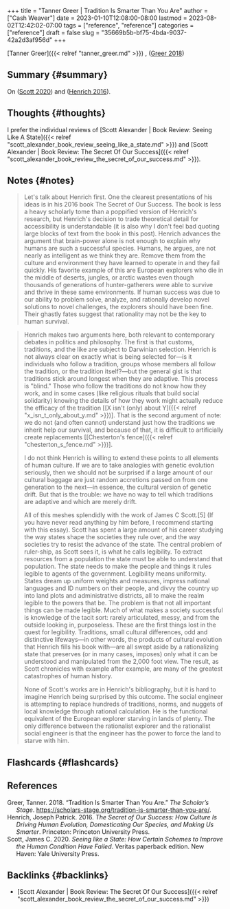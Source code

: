 +++
title = "Tanner Greer | Tradition Is Smarter Than You Are"
author = ["Cash Weaver"]
date = 2023-01-10T12:08:00-08:00
lastmod = 2023-08-02T12:42:02-07:00
tags = ["reference", "reference"]
categories = ["reference"]
draft = false
slug = "35669b5b-bf75-4bda-9037-42a2d3af956d"
+++

[Tanner Greer]({{< relref "tanner_greer.md" >}}) , (<a href="#citeproc_bib_item_1">Greer 2018</a>)


## Summary {#summary}

On (<a href="#citeproc_bib_item_3">Scott 2020</a>) and (<a href="#citeproc_bib_item_2">Henrich 2016</a>).


## Thoughts {#thoughts}

I prefer the individual reviews of [Scott Alexander | Book Review: Seeing Like A State]({{< relref "scott_alexander_book_review_seeing_like_a_state.md" >}}) and [Scott Alexander | Book Review: The Secret Of Our Success]({{< relref "scott_alexander_book_review_the_secret_of_our_success.md" >}}).


## Notes {#notes}

> Let's talk about Henrich first. One the clearest presentations of his ideas is in his 2016 book The Secret of Our Success. The book is less a heavy scholarly tome than a poppified version of Henrich's research, but Henrich's decision to trade theoretical detail for accessibility is understandable (it is also why I don't feel bad quoting large blocks of text from the book in this post). Henrich advances the argument that brain-power alone is not enough to explain why humans are such a successful species. Humans, he argues, are not nearly as intelligent as we think they are. Remove them from the culture and environment they have learned to operate in and they fail quickly. His favorite example of this are European explorers who die in the middle of deserts, jungles, or arctic wastes even though thousands of generations of hunter-gatherers were able to survive and thrive in these same environments. If human success was due to our ability to problem solve, analyze, and rationally develop novel solutions to novel challenges, the explorers should have been fine. Their ghastly fates suggest that rationality may not be the key to human survival.

<!--quoteend-->

> Henrich makes two arguments here, both relevant to contemporary debates in politics and philosophy. The first is that customs, traditions, and the like are subject to Darwinian selection. Henrich is not always clear on exactly what is being selected for—is it individuals who follow a tradition, groups whose members all follow the tradition, or the tradition itself?—but the general gist is that traditions stick around longest when they are adaptive. This process is "blind." Those who follow the traditions do not know how they work, and in some cases (like religious rituals that build social solidarity) knowing the details of how they work might actually reduce the efficacy of the tradition [[X isn't (only) about Y]({{< relref "x_isn_t_only_about_y.md" >}})]. That is the second argument of note: we do not (and often cannot) understand just how the traditions we inherit help our survival, and because of that, it is difficult to artificially create replacements [[Chesterton's fence]({{< relref "chesterton_s_fence.md" >}})].
>
> I do not think Henrich is willing to extend these points to all elements of human culture. If we are to take analogies with genetic evolution seriously, then we should not be surprised if a large amount of our cultural baggage are just random accretions passed on from one generation to the next—in essence, the cultural version of genetic drift. But that is the trouble: we have no way to tell which traditions are adaptive and which are merely drift.
>
> All of this meshes splendidly with the work of James C Scott.[5] (If you have never read anything by him before, I recommend starting with this essay). Scott has spent a large amount of his career studying the way states shape the societies they rule over, and the way societies try to resist the advance of the state. The central problem of ruler-ship, as Scott sees it, is what he calls legibility. To extract resources from a population the state must be able to understand that population. The state needs to make the people and things it rules legible to agents of the government. Legibility means uniformity. States dream up uniform weights and measures, impress national languages and ID numbers on their people, and divvy the country up into land plots and administrative districts, all to make the realm legible to the powers that be. The problem is that not all important things can be made legible. Much of what makes a society successful is knowledge of the tacit sort: rarely articulated, messy, and from the outside looking in, purposeless. These are the first things lost in the quest for legibility. Traditions, small cultural differences, odd and distinctive lifeways—in other words, the products of cultural evolution that Henrich fills his book with—are all swept aside by a rationalizing state that preserves (or in many cases, imposes) only what it can be understood and manipulated from the 2,000 foot view. The result, as Scott chronicles with example after example, are many of the greatest catastrophes of human history.
>
> None of Scott's works are in Henrich's bibliography, but it is hard to imagine Henrich being surprised by this outcome. The social engineer is attempting to replace hundreds of traditions, norms, and nuggets of local knowledge through rational calculation. He is the functional equivalent of the European explorer starving in lands of plenty. The only difference between the rationalist explorer and the rationalist social engineer is that the engineer has the power to force the land to starve with him.


## Flashcards {#flashcards}

## References

<style>.csl-entry{text-indent: -1.5em; margin-left: 1.5em;}</style><div class="csl-bib-body">
  <div class="csl-entry"><a id="citeproc_bib_item_1"></a>Greer, Tanner. 2018. “Tradition Is Smarter Than You Are.” <i>The Scholar’s Stage</i>. <a href="https://scholars-stage.org/tradition-is-smarter-than-you-are/">https://scholars-stage.org/tradition-is-smarter-than-you-are/</a>.</div>
  <div class="csl-entry"><a id="citeproc_bib_item_2"></a>Henrich, Joseph Patrick. 2016. <i>The Secret of Our Success: How Culture Is Driving Human Evolution, Domesticating Our Species, and Making Us Smarter</i>. Princeton: Princeton University Press.</div>
  <div class="csl-entry"><a id="citeproc_bib_item_3"></a>Scott, James C. 2020. <i>Seeing like a State: How Certain Schemes to Improve the Human Condition Have Failed</i>. Veritas paperback edition. New Haven: Yale University Press.</div>
</div>


## Backlinks {#backlinks}

-   [Scott Alexander | Book Review: The Secret Of Our Success]({{< relref "scott_alexander_book_review_the_secret_of_our_success.md" >}})
